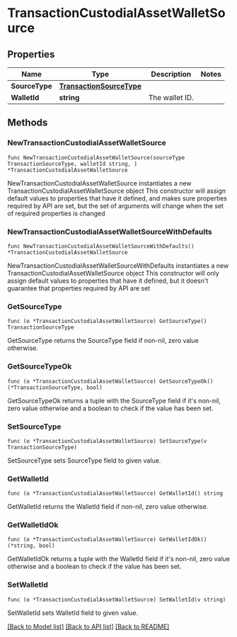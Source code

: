 # TransactionCustodialAssetWalletSource

## Properties

Name | Type | Description | Notes
------------ | ------------- | ------------- | -------------
**SourceType** | [**TransactionSourceType**](TransactionSourceType.md) |  | 
**WalletId** | **string** | The wallet ID. | 

## Methods

### NewTransactionCustodialAssetWalletSource

`func NewTransactionCustodialAssetWalletSource(sourceType TransactionSourceType, walletId string, ) *TransactionCustodialAssetWalletSource`

NewTransactionCustodialAssetWalletSource instantiates a new TransactionCustodialAssetWalletSource object
This constructor will assign default values to properties that have it defined,
and makes sure properties required by API are set, but the set of arguments
will change when the set of required properties is changed

### NewTransactionCustodialAssetWalletSourceWithDefaults

`func NewTransactionCustodialAssetWalletSourceWithDefaults() *TransactionCustodialAssetWalletSource`

NewTransactionCustodialAssetWalletSourceWithDefaults instantiates a new TransactionCustodialAssetWalletSource object
This constructor will only assign default values to properties that have it defined,
but it doesn't guarantee that properties required by API are set

### GetSourceType

`func (o *TransactionCustodialAssetWalletSource) GetSourceType() TransactionSourceType`

GetSourceType returns the SourceType field if non-nil, zero value otherwise.

### GetSourceTypeOk

`func (o *TransactionCustodialAssetWalletSource) GetSourceTypeOk() (*TransactionSourceType, bool)`

GetSourceTypeOk returns a tuple with the SourceType field if it's non-nil, zero value otherwise
and a boolean to check if the value has been set.

### SetSourceType

`func (o *TransactionCustodialAssetWalletSource) SetSourceType(v TransactionSourceType)`

SetSourceType sets SourceType field to given value.


### GetWalletId

`func (o *TransactionCustodialAssetWalletSource) GetWalletId() string`

GetWalletId returns the WalletId field if non-nil, zero value otherwise.

### GetWalletIdOk

`func (o *TransactionCustodialAssetWalletSource) GetWalletIdOk() (*string, bool)`

GetWalletIdOk returns a tuple with the WalletId field if it's non-nil, zero value otherwise
and a boolean to check if the value has been set.

### SetWalletId

`func (o *TransactionCustodialAssetWalletSource) SetWalletId(v string)`

SetWalletId sets WalletId field to given value.



[[Back to Model list]](../README.md#documentation-for-models) [[Back to API list]](../README.md#documentation-for-api-endpoints) [[Back to README]](../README.md)


